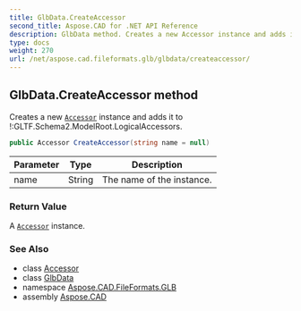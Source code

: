 ```yaml
---
title: GlbData.CreateAccessor
second_title: Aspose.CAD for .NET API Reference
description: GlbData method. Creates a new Accessor instance and adds it to GLTF.Schema2.ModelRoot.LogicalAccessors
type: docs
weight: 270
url: /net/aspose.cad.fileformats.glb/glbdata/createaccessor/
---
```

## GlbData.CreateAccessor method

Creates a new [`Accessor`](../../accessor/) instance and adds it to !:GLTF.Schema2.ModelRoot.LogicalAccessors.

```csharp
public Accessor CreateAccessor(string name = null)
```

| Parameter | Type | Description |
| --- | --- | --- |
| name | String | The name of the instance. |

### Return Value

A [`Accessor`](../../accessor/) instance.

### See Also

* class [Accessor](../../accessor/)
* class [GlbData](../)
* namespace [Aspose.CAD.FileFormats.GLB](../../glbdata/)
* assembly [Aspose.CAD](../../../)


